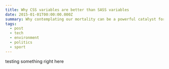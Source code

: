 ```yaml
---
title: Why CSS variables are better than SASS variables
date: 2015-01-01T00:00:00.000Z
summary: Why contemplating our mortality can be a powerful catalyst for change
tags:
  - post
  - tech
  - environment
  - politics
  - sport
---
```

testing something right here
